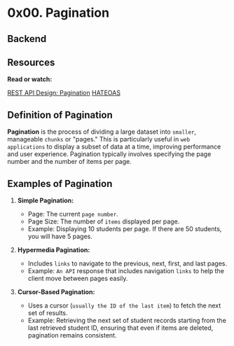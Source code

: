 # 0x00. Pagination

## Backend

## Resources

__Read or watch:__

[REST API Design: Pagination](https://www.moesif.com/blog/technical/api-design/REST-API-Design-Filtering-Sorting-and-Pagination/#pagination)
[HATEOAS](https://en.wikipedia.org/wiki/HATEOAS)

## Definition of Pagination

__Pagination__ is the process of dividing a large dataset into `smaller`, manageable `chunks` or "pages." This is particularly useful in `web applications` to display a subset of data at a time, improving performance and user experience. Pagination typically involves specifying the page number and the number of items per page.

## Examples of Pagination

1. __Simple Pagination:__

    - Page: The current `page number`.
    - Page Size: The number of `items` displayed per page.
    - Example: Displaying 10 students per page. If there are 50 students, you will have 5 pages.

2. __Hypermedia Pagination:__

    - Includes `links` to navigate to the previous, next, first, and last pages.
    - Example: `An API` response that includes navigation `links` to help the client move between pages easily.

3. __Cursor-Based Pagination:__

    - Uses a cursor (`usually the ID of the last item`) to fetch the next set of results.
    - Example: Retrieving the next set of student records starting from the last retrieved student ID, ensuring that even if items are deleted, pagination remains consistent.
